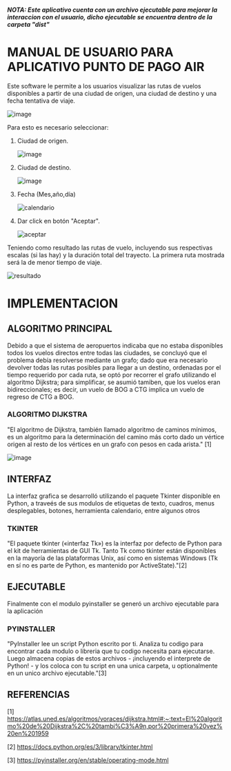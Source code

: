 ##### _NOTA:  Este aplicativo cuenta con un archivo ejecutable para mejorar la interaccion con el usuario, dicho ejecutable se encuentra dentro de la carpeta "dist"_

# MANUAL DE USUARIO PARA APLICATIVO **PUNTO DE PAGO AIR**

Este software le permite a los usuarios visualizar las rutas de vuelos disponibles a partir de una ciudad de origen, una ciudad de destino y una fecha tentativa de viaje.

![image](https://github.com/user-attachments/assets/96790eda-d19e-45d0-b596-bc51e30ccf7f)






Para esto es necesario seleccionar: 
  1. Ciudad de origen.

     ![image](https://github.com/user-attachments/assets/28449011-8c5d-4ef4-81e0-4da47ea6c10e)




  2. Ciudad de destino.

      ![image](https://github.com/user-attachments/assets/3c6f2ed1-cef0-4d1e-9e5d-33504d723c59)




  3. Fecha (Mes,año,día)
  
     ![calendario](https://github.com/user-attachments/assets/26424e3f-c108-47f8-889a-3db0eb6dae06)


 
  4. Dar click en botón "Aceptar".

     ![aceptar](https://github.com/user-attachments/assets/42bd2ae9-576a-4699-865d-b50dff554036)





Teniendo como resultado las rutas de vuelo, incluyendo sus respectivas escalas (si las hay) y la duración total del trayecto. La primera ruta mostrada será la de menor tiempo de viaje.

  ![resultado](https://github.com/user-attachments/assets/8520e474-7ff4-4587-b643-4344385f5c23)




# IMPLEMENTACION

  ## ALGORITMO PRINCIPAL

  Debido a que el sistema de aeropuertos indicaba que no estaba disponibles todos los vuelos directos entre todas las ciudades, se concluyó que el problema debía resolverse mediante un grafo; dado que era necesario devolver todas las rutas posibles para llegar a un destino, ordenadas por el tiempo requerido por cada ruta, se optó por recorrer el grafo utilizando el algoritmo Dijkstra; para simplificar, se asumió tamiben, que los vuelos eran bidireccionales; es decir, un vuelo de BOG a CTG implica un vuelo de regreso de CTG a BOG.

  ### ALGORITMO DIJKSTRA
  "El algoritmo de Dijkstra, también llamado algoritmo de caminos mínimos, es un algoritmo para la determinación del camino más corto dado un vértice origen al resto de los vértices en un grafo con pesos en cada arista." [1]




  ![image](https://github.com/user-attachments/assets/41b66673-f99d-4f2a-826e-da3835179b28)

  ## INTERFAZ
  La interfaz grafica se desarrolló utilizando el paquete Tkinter disponible en Python, a traveés de sus modulos de etiquetas de texto, cuadros, menus desplegables, botones, herramienta calendario, entre algunos otros

  ### TKINTER
  "El paquete tkinter («interfaz Tk») es la interfaz por defecto de Python para el kit de herramientas de GUI Tk. Tanto Tk como tkinter están disponibles en la mayoría de las plataformas Unix, así como en sistemas Windows (Tk en sí no es parte de Python, es mantenido por ActiveState)."[2]
  

## EJECUTABLE
  Finalmente con el modulo pyinstaller se generó un archivo ejecutable para la aplicación

  ### PYINSTALLER

  "PyInstaller lee un script Python escrito por ti. Analiza tu codigo para encontrar cada modulo o libreria que tu codigo necesita para ejecutarse. Luego almacena copias de estos archivos - ¡incluyendo el interprete de Python! - y los coloca con tu script en una unica carpeta, u optionalmente en un unico archivo ejecutable."[3]



## REFERENCIAS
  [1] https://atlas.uned.es/algoritmos/voraces/dijkstra.html#:~:text=El%20algoritmo%20de%20Dijkstra%2C%20tambi%C3%A9n,por%20primera%20vez%20en%201959

  [2] https://docs.python.org/es/3/library/tkinter.html

  [3] https://pyinstaller.org/en/stable/operating-mode.html

